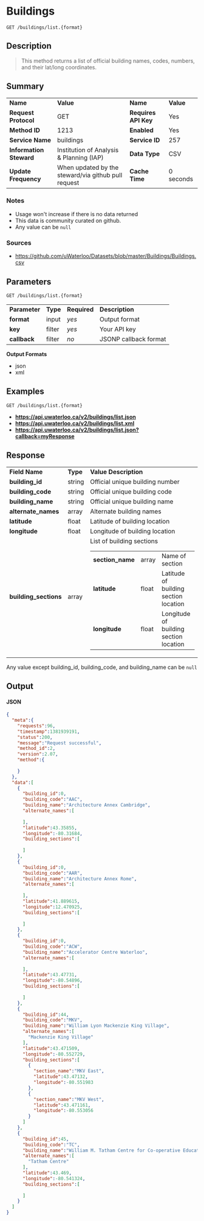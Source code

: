# Buildings

```
GET /buildings/list.{format}
```

## Description

> This method returns a list of official building names, codes, numbers, and their lat/long coordinates.

## Summary

<table>
  <tr>
    <td><b>Name</b></td>
    <td><b>Value</b></td>
    <td><b><b>Name</b></b></td>
    <td><b>Value</b></td>
  </tr>
  <tr>
    <td><b>Request Protocol</b></td>
    <td>GET</td>
    <td><b>Requires API Key</b></td>
    <td>Yes</td>
  </tr>
  <tr>
    <td><b>Method ID</b></td>
    <td>1213</td>
    <td><b>Enabled</b></td>
    <td>Yes</td>
  </tr>
  <tr>
    <td><b>Service Name</b></td>
    <td>buildings</td>
    <td><b>Service ID</b></td>
    <td>257</td>
  </tr>
  <tr>
    <td><b>Information Steward</b></td>
    <td>Institution of Analysis & Planning (IAP)</td>
    <td><b>Data Type</b></td>
    <td>CSV</td>
  </tr>
  <tr>
    <td><b>Update Frequency</b></td>
    <td>When updated by the steward/via github pull request</td>
    <td><b>Cache Time</b></td>
    <td>0 seconds</td>
  </tr>
</table>


### Notes

- Usage won't increase if there is no data returned
- This data is community curated on github.
- Any value can be `null`


### Sources

- https://github.com/uWaterloo/Datasets/blob/master/Buildings/Buildings.csv


## Parameters

```
GET /buildings/list.{format}
```

<table>
  <tr>
    <td><b>Parameter</b></td>
    <td><b>Type</b></td>
    <td><b><b>Required</b></b></td>
    <td><b>Description</b></td>
  </tr>
  <tr>
    <td><b>format</b></td>
    <td>input</td>
    <td><i>yes</i></td>
    <td>Output format</td>
  </tr>
  <tr>
    <td><b>key</b></td>
    <td>filter</td>
    <td><i>yes</i></td>
    <td>Your API key</td>
  </tr>
  <tr>
    <td><b>callback</b></td>
    <td>filter</td>
    <td><i>no</i></td>
    <td>JSONP callback format</td>
  </tr>
</table>

**Output Formats**

- json
- xml


## Examples

```
GET /buildings/list.{format}
```

- **https://api.uwaterloo.ca/v2/buildings/list.json**
- **https://api.uwaterloo.ca/v2/buildings/list.xml**
- **https://api.uwaterloo.ca/v2/buildings/list.json?callback=myResponse**


## Response

<table>
  <tr>
    <td><b>Field Name</b></td>
    <td><b>Type</b></td>
    <td><b>Value Description</b></td>
  </tr>
  <tr>
    <td><b>building_id</b></td>
    <td>string</td>
    <td>Official unique building number</td>
  </tr>
  <tr>
    <td><b>building_code</b></td>
    <td>string</td>
    <td>Official unique building code</td>
  </tr>
  <tr>
    <td><b>building_name</b></td>
    <td>string</td>
    <td>Official unique building name</td>
  </tr>
  <tr>
    <td><b>alternate_names</b></td>
    <td>array</td>
    <td>Alternate building names</td>
  </tr>
  <tr>
    <td><b>latitude</b></td>
    <td>float</td>
    <td>Latitude of building location</td>
  </tr>
  <tr>
    <td><b>longitude</b></td>
    <td>float</td>
    <td>Longitude of building location</td>
  </tr>
  <tr>
    <td><b>building_sections</b></td>
    <td>array</td>
    <td>List of building sections<br><table>
  <tr>
    <td><b>section_name</b></td>
    <td>array</td>
    <td>Name of section</td>
  </tr>
  <tr>
    <td><b>latitude</b></td>
    <td>float</td>
    <td>Latitude of building section location</td>
  </tr>
  <tr>
    <td><b>longitude</b></td>
    <td>float</td>
    <td>Longitude of building section location</td>
  </tr>
</table>
</td>
  </tr>
</table>


Any value except building_id, building_code, and building_name can be `null`

## Output

#### JSON

```json
{
  "meta":{
    "requests":96,
    "timestamp":1381939191,
    "status":200,
    "message":"Request successful",
    "method_id":2,
    "version":2.07,
    "method":{
      
    }
  },
  "data":[
    {
      "building_id":0,
      "building_code":"AAC",
      "building_name":"Architecture Annex Cambridge",
      "alternate_names":[
        
      ],
      "latitude":43.35855,
      "longitude":-80.31684,
      "building_sections":[
        
      ]
    },
    {
      "building_id":0,
      "building_code":"AAR",
      "building_name":"Architecture Annex Rome",
      "alternate_names":[
        
      ],
      "latitude":41.889615,
      "longitude":12.470925,
      "building_sections":[
        
      ]
    },
    {
      "building_id":0,
      "building_code":"ACW",
      "building_name":"Accelerator Centre Waterloo",
      "alternate_names":[
        
      ],
      "latitude":43.47731,
      "longitude":-80.54896,
      "building_sections":[
        
      ]
    },
    {
      "building_id":44,
      "building_code":"MKV",
      "building_name":"William Lyon Mackenzie King Village",
      "alternate_names":[
        "Mackenzie King Village"
      ],
      "latitude":43.471509,
      "longitude":-80.552729,
      "building_sections":[
        {
          "section_name":"MKV East",
          "latitude":43.47132,
          "longitude":-80.551983
        },
        {
          "section_name":"MKV West",
          "latitude":43.471161,
          "longitude":-80.553056
        }
      ]
    },
    {
      "building_id":45,
      "building_code":"TC",
      "building_name":"William M. Tatham Centre for Co-operative Education & Career Action",
      "alternate_names":[
        "Tatham Centre"
      ],
      "latitude":43.469,
      "longitude":-80.541324,
      "building_sections":[
        
      ]
    }
  ]
}
```

